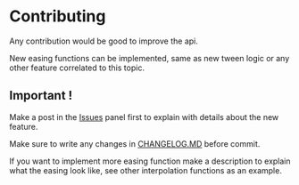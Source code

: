 
# Contributing

Any contribution would be good to improve the api.

New easing functions can be implemented, same as new tween logic or any other feature correlated to this topic.

## Important !

Make a post in the [Issues](https://github.com/GianptDev/between-api-minetest/issues) panel first to explain with details about the new feature.

Make sure to write any changes in [CHANGELOG.MD](/CHANGELOG.md) before commit.

If you want to implement more easing function make a description to explain what the easing look like, see other interpolation functions as an example.
